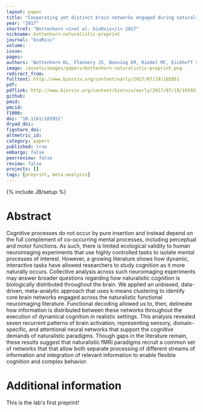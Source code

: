 ```yaml
---
layout: paper
title: "Cooperating yet distinct brain networks engaged during naturalistic paradigms: A meta-analysis of functional MRI results"
year: "2017"
shortref: "Bottenhorn <i>et al. bioRxiv</i> 2017"
nickname: bottenhorn-naturalistic-preprint
journal: "bioRxiv"
volume:
issue:
pages:
authors: "Bottenhorn KL, Flannery JS, Boeving ER, Riedel MC, Eickhoff SB, Sutherland MT, Laird AR"
image: /assets/images/papers/bottenhorn-naturalistic-preprint.png
redirect_from:
fulltext: http://www.biorxiv.org/content/early/2017/07/19/165951
pdf:
pdflink: http://www.biorxiv.org/content/biorxiv/early/2017/07/19/165951.full.pdf
github:
pmid:
pmcid:
f1000:
doi: "10.1101/165951"
dryad_doi:
figshare_doi:
altmetric_id:
category: papers
published: true
embargo: false
peerreview: false
review: false
projects: []
tags: [preprint, meta-analysis]
---
```

{% include JB/setup %}

# Abstract

Cognitive processes do not occur by pure insertion and instead depend on the full complement of co-occurring mental processes, including perceptual and motor functions. As such, there is limited ecological validity to human neuroimaging experiments that use highly controlled tasks to isolate mental processes of interest. However, a growing literature shows how dynamic, interactive tasks have allowed researchers to study cognition as it more naturally occurs. Collective analysis across such neuroimaging experiments may answer broader questions regarding how naturalistic cognition is biologically distributed throughout the brain. We applied an unbiased, data-driven, meta-analytic approach that uses k-means clustering to identify core brain networks engaged across the naturalistic functional neuroimaging literature. Functional decoding allowed us to, then, delineate how information is distributed between these networks throughout the execution of dynamical cognition in realistic settings. This analysis revealed seven recurrent patterns of brain activation, representing sensory, domain-specific, and attentional neural networks that support the cognitive demands of naturalistic paradigms. Though gaps in the literature remain, these results suggest that naturalistic fMRI paradigms recruit a common set of networks that that allow both separate processing of different streams of information and integration of relevant information to enable flexible cognition and complex behavior.

# Additional information

This is the lab's first preprint!
